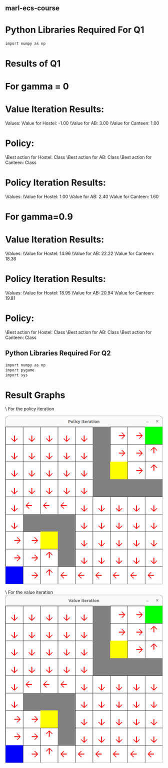 ## marl-ecs-course

# Python Libraries Required For Q1

```
import numpy as np
```

# Results of Q1 

# For gamma = 0

# Value Iteration Results:
Values:
\\Value for Hostel: -1.00
\\Value for AB: 3.00
\\Value for Canteen: 1.00

# Policy:
\\Best action for Hostel: Class
\\Best action for AB: Class
\\Best action for Canteen: Class

# Policy Iteration Results:
\\Values:
\\Value for Hostel: 1.00
\\Value for AB: 2.40
\\Value for Canteen: 1.60

# For gamma=0.9

# Value Iteration Results:
\\Values:
\\Value for Hostel: 14.96
\\Value for AB: 22.22
\\Value for Canteen: 18.36


# Policy Iteration Results:
\\Values:
\\Value for Hostel: 18.95
\\Value for AB: 20.94
\\Value for Canteen: 19.81


# Policy:
\\Best action for Hostel: Class
\\Best action for AB: Class
\\Best action for Canteen: Class


## Python Libraries Required For Q2

```
import numpy as np
import pygame
import sys

```

# Result Graphs

\\ For the policy iteration

![alt text](policy_iteration.png?raw=true)

\\ For the value iteration
![alt text](value_iteration.png?raw=true)